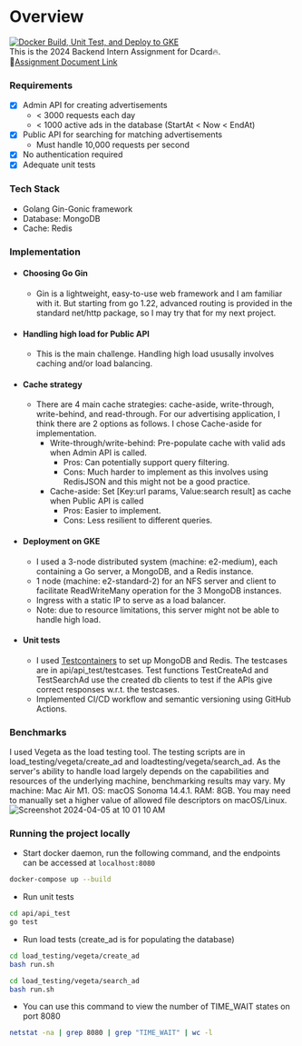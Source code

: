 # Overview 
[![Docker Build, Unit Test, and Deploy to GKE](https://github.com/Livingpool/dcard-hw-2024/actions/workflows/build-test-deploy.yaml/badge.svg)](https://github.com/Livingpool/dcard-hw-2024/actions/workflows/build-test-deploy.yaml) \
This is the 2024 Backend Intern Assignment for Dcard🔥.\
🔗[Assignment Document Link](https://drive.google.com/file/d/1dnDiBDen7FrzOAJdKZMDJg479IC77_zT/view)

### Requirements 
- [x] Admin API for creating advertisements
  - < 3000 requests each day
  - < 1000 active ads in the database (StartAt < Now < EndAt)
- [x] Public API for searching for matching advertisements
  - Must handle 10,000 requests per second
- [x] No authentication required
- [x] Adequate unit tests
      
### Tech Stack 
- Golang Gin-Gonic framework
- Database: MongoDB
- Cache: Redis
  
### Implementation
- #### Choosing Go Gin
  - Gin is a lightweight, easy-to-use web framework and I am familiar with it. But starting from go 1.22,
    advanced routing is provided in the standard net/http package, so I may try that for my next project.
- #### Handling high load for Public API
  - This is the main challenge. Handling high load ususally involves caching and/or load balancing.
- #### Cache strategy
  - There are 4 main cache strategies: cache-aside, write-through, write-behind, and read-through. For our
    advertising application, I think there are 2 options as follows. I chose Cache-aside for implementation.
    - Write-through/write-behind: Pre-populate cache with valid ads when Admin API is called.
      - Pros: Can potentially support query filtering.
      - Cons: Much harder to implement as this involves using RedisJSON and this might not be a good practice.
    - Cache-aside: Set [Key:url params, Value:search result] as cache when Public API is called
      - Pros: Easier to implement.
      - Cons: Less resilient to different queries.
- #### Deployment on GKE
  - I used a 3-node distributed system (machine: e2-medium), each containing a Go server, a MongoDB, and a Redis instance. 
  - 1 node (machine: e2-standard-2) for an NFS server and client to facilitate ReadWriteMany operation for the 3 MongoDB instances. 
  - Ingress with a static IP to serve as a load balancer. 
  - Note: due to resource limitations, this server might not be able to handle high load.
- #### Unit tests
  - I used [Testcontainers](https://testcontainers.com) to set up MongoDB and Redis.
    The testcases are in api/api_test/testcases.
    Test functions TestCreateAd and TestSearchAd use the created db clients to test if the APIs give correct responses w.r.t. the testcases.
  - Implemented CI/CD workflow and semantic versioning using GitHub Actions.

### Benchmarks
I used Vegeta as the load testing tool. The testing scripts are in load_testing/vegeta/create_ad and loadtesting/vegeta/search_ad.
As the server's ability to handle load largely depends on the capabilities and resources of the underlying machine, benchmarking results may vary.
My machine: Mac Air M1. OS: macOS Sonoma 14.4.1. RAM: 8GB. You may need to manually set a higher value of allowed file descriptors on macOS/Linux.
![Screenshot 2024-04-05 at 10 01 10 AM](https://github.com/Livingpool/dcard-hw-2024/assets/52132459/bc4e89c1-2ee1-4471-89b5-37478da2d187)

### Running the project locally
- Start docker daemon, run the following command, and the endpoints can be accessed at `localhost:8080`
```bash
docker-compose up --build
```
- Run unit tests
```bash
cd api/api_test
go test
```
- Run load tests (create_ad is for populating the database)
```bash
cd load_testing/vegeta/create_ad
bash run.sh
```
```bash
cd load_testing/vegeta/search_ad
bash run.sh
```
- You can use this command to view the number of TIME_WAIT states on port 8080
```bash
netstat -na | grep 8080 | grep "TIME_WAIT" | wc -l
```
